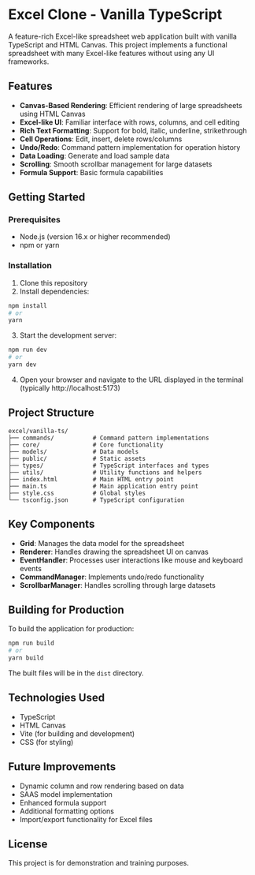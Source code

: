 # Excel Clone - Vanilla TypeScript

A feature-rich Excel-like spreadsheet web application built with vanilla TypeScript and HTML Canvas. This project implements a functional spreadsheet with many Excel-like features without using any UI frameworks.

## Features

-   **Canvas-Based Rendering**: Efficient rendering of large spreadsheets using HTML Canvas
-   **Excel-like UI**: Familiar interface with rows, columns, and cell editing
-   **Rich Text Formatting**: Support for bold, italic, underline, strikethrough
-   **Cell Operations**: Edit, insert, delete rows/columns
-   **Undo/Redo**: Command pattern implementation for operation history
-   **Data Loading**: Generate and load sample data
-   **Scrolling**: Smooth scrollbar management for large datasets
-   **Formula Support**: Basic formula capabilities

## Getting Started

### Prerequisites

-   Node.js (version 16.x or higher recommended)
-   npm or yarn

### Installation

1. Clone this repository
2. Install dependencies:

```bash
npm install
# or
yarn
```

3. Start the development server:

```bash
npm run dev
# or
yarn dev
```

4. Open your browser and navigate to the URL displayed in the terminal (typically http://localhost:5173)

## Project Structure

```
excel/vanilla-ts/
├── commands/           # Command pattern implementations
├── core/               # Core functionality
├── models/             # Data models
├── public/             # Static assets
├── types/              # TypeScript interfaces and types
├── utils/              # Utility functions and helpers
├── index.html          # Main HTML entry point
├── main.ts             # Main application entry point
├── style.css           # Global styles
└── tsconfig.json       # TypeScript configuration
```

## Key Components

-   **Grid**: Manages the data model for the spreadsheet
-   **Renderer**: Handles drawing the spreadsheet UI on canvas
-   **EventHandler**: Processes user interactions like mouse and keyboard events
-   **CommandManager**: Implements undo/redo functionality
-   **ScrollbarManager**: Handles scrolling through large datasets

## Building for Production

To build the application for production:

```bash
npm run build
# or
yarn build
```

The built files will be in the `dist` directory.

## Technologies Used

-   TypeScript
-   HTML Canvas
-   Vite (for building and development)
-   CSS (for styling)

## Future Improvements

-   Dynamic column and row rendering based on data
-   SAAS model implementation
-   Enhanced formula support
-   Additional formatting options
-   Import/export functionality for Excel files

## License

This project is for demonstration and training purposes.
